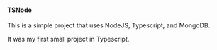 #### TSNode

This is a simple project that uses NodeJS, Typescript, and MongoDB.

It was my first small project in Typescript.

